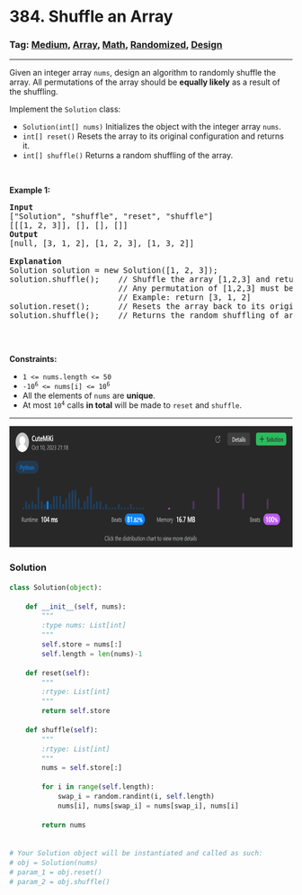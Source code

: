 # 384. Shuffle an Array
### Tag: [Medium](https://github.com/TheOnlyMiki/LeetCode-For-Fun/tree/main#medium-level), [Array](https://github.com/TheOnlyMiki/LeetCode-For-Fun/tree/main#array), [Math](https://github.com/TheOnlyMiki/LeetCode-For-Fun/tree/main#math), [Randomized](https://github.com/TheOnlyMiki/LeetCode-For-Fun/tree/main#randomized), [Design](https://github.com/TheOnlyMiki/LeetCode-For-Fun/tree/main#design)
---

<div class="px-5 pt-4"><div class="flex"></div><div class="xFUwe" data-track-load="description_content"><p>Given an integer array <code>nums</code>, design an algorithm to randomly shuffle the array. All permutations of the array should be <strong>equally likely</strong> as a result of the shuffling.</p>

<p>Implement the <code>Solution</code> class:</p>

<ul>
	<li><code>Solution(int[] nums)</code> Initializes the object with the integer array <code>nums</code>.</li>
	<li><code>int[] reset()</code> Resets the array to its original configuration and returns it.</li>
	<li><code>int[] shuffle()</code> Returns a random shuffling of the array.</li>
</ul>

<p>&nbsp;</p>
<p><strong class="example">Example 1:</strong></p>

<pre><strong>Input</strong>
["Solution", "shuffle", "reset", "shuffle"]
[[[1, 2, 3]], [], [], []]
<strong>Output</strong>
[null, [3, 1, 2], [1, 2, 3], [1, 3, 2]]

<strong>Explanation</strong>
Solution solution = new Solution([1, 2, 3]);
solution.shuffle();    // Shuffle the array [1,2,3] and return its result.
                       // Any permutation of [1,2,3] must be equally likely to be returned.
                       // Example: return [3, 1, 2]
solution.reset();      // Resets the array back to its original configuration [1,2,3]. Return [1, 2, 3]
solution.shuffle();    // Returns the random shuffling of array [1,2,3]. Example: return [1, 3, 2]

</pre>

<p>&nbsp;</p>
<p><strong>Constraints:</strong></p>

<ul>
	<li><code>1 &lt;= nums.length &lt;= 50</code></li>
	<li><code>-10<sup>6</sup> &lt;= nums[i] &lt;= 10<sup>6</sup></code></li>
	<li>All the elements of <code>nums</code> are <strong>unique</strong>.</li>
	<li>At most <code>10<sup>4</sup></code> calls <strong>in total</strong> will be made to <code>reset</code> and <code>shuffle</code>.</li>
</ul>
</div></div>

---
<img src="Submit.png" width="700" height="215" />

### Solution

```python
class Solution(object):

    def __init__(self, nums):
        """
        :type nums: List[int]
        """
        self.store = nums[:]
        self.length = len(nums)-1

    def reset(self):
        """
        :rtype: List[int]
        """
        return self.store

    def shuffle(self):
        """
        :rtype: List[int]
        """
        nums = self.store[:]

        for i in range(self.length):
            swap_i = random.randint(i, self.length)
            nums[i], nums[swap_i] = nums[swap_i], nums[i]

        return nums


# Your Solution object will be instantiated and called as such:
# obj = Solution(nums)
# param_1 = obj.reset()
# param_2 = obj.shuffle()
```
